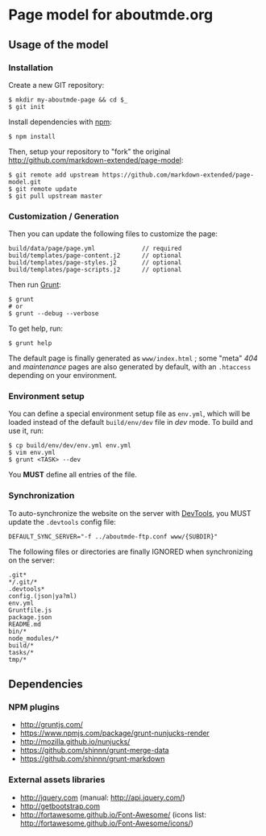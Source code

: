 Page model for aboutmde.org
===========================


Usage of the model
------------------

### Installation

Create a new GIT repository:

    $ mkdir my-aboutmde-page && cd $_
    $ git init

Install dependencies with [npm](https://www.npmjs.com/):

    $ npm install

Then, setup your repository to "fork" the original <http://github.com/markdown-extended/page-model>:

    $ git remote add upstream https://github.com/markdown-extended/page-model.git
    $ git remote update
    $ git pull upstream master

### Customization / Generation

Then you can update the following files to customize the page:

    build/data/page/page.yml             // required
    build/templates/page-content.j2      // optional
    build/templates/page-styles.j2       // optional
    build/templates/page-scripts.j2      // optional

Then run [Grunt](http://gruntjs.com/):

    $ grunt
    # or
    $ grunt --debug --verbose

To get help, run:

    $ grunt help

The default page is finally generated as `www/index.html` ; some "meta" *404* and *maintenance*
pages are also generated by default, with an `.htaccess` depending on your environment.

### Environment setup

You can define a special environment setup file as `env.yml`, which will be loaded instead
of the default `build/env/dev` file in *dev* mode. To build and use it, run:

    $ cp build/env/dev/env.yml env.yml  
    $ vim env.yml
    $ grunt <TASK> --dev

You **MUST** define all entries of the file.

### Synchronization

To auto-synchronize the website on the server with [DevTools](http://github.com/piwi/dev-tools), 
you MUST update the `.devtools` config file:

    DEFAULT_SYNC_SERVER="-f ../aboutmde-ftp.conf www/{SUBDIR}"

The following files or directories are finally IGNORED when synchronizing on the server:

    .git*
    */.git/*
    .devtools*
    config.(json|ya?ml)
    env.yml
    Gruntfile.js 
    package.json
    README.md
    bin/*
    node_modules/*
    build/*
    tasks/*
    tmp/*


Dependencies
------------

### NPM plugins

-   <http://gruntjs.com/>
-   <https://www.npmjs.com/package/grunt-nunjucks-render>
-   <http://mozilla.github.io/nunjucks/>
-   <https://github.com/shinnn/grunt-merge-data>
-   <https://github.com/shinnn/grunt-markdown>

### External assets libraries

-   <http://jquery.com> (manual: <http://api.jquery.com/>)
-   <http://getbootstrap.com>
-   <http://fortawesome.github.io/Font-Awesome/> (icons list: <http://fortawesome.github.io/Font-Awesome/icons/>)
